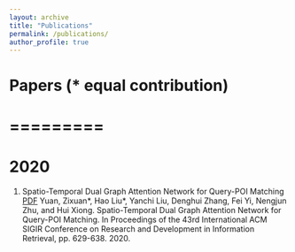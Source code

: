```yaml
---
layout: archive
title: "Publications"
permalink: /publications/
author_profile: true
---
```


Papers (* equal contribution)
=========
=========
=========

2020
==========
1. Spatio-Temporal Dual Graph Attention Network for Query-POI Matching [PDF]('https://www.researchgate.net/publication/342215590_Spatio-Temporal_Dual_Graph_Attention_Network_for_Query-POI_Matching')
Yuan, Zixuan*, Hao Liu*, Yanchi Liu, Denghui Zhang, Fei Yi, Nengjun Zhu, and Hui Xiong. Spatio-Temporal Dual Graph Attention Network for Query-POI Matching. In Proceedings of the 43rd International ACM SIGIR Conference on Research and Development in Information Retrieval, pp. 629-638. 2020.
